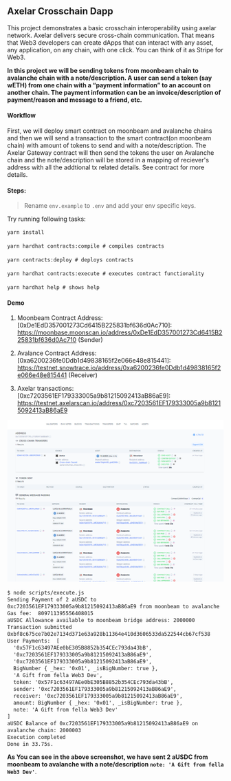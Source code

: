 ## Axelar Crosschain Dapp

This project demonstrates a basic crosschain interoperability using axelar network. Axelar delivers secure cross-chain communication. That means that Web3 developers can create dApps that can interact with any asset, any application, on any chain, with one click. You can think of it as Stripe for Web3.

**In this project we will be sending tokens from moonbeam chain to avalanche chain with a note/description. A user can send a token (say wETH) from one chain with a “payment information” to an account on another chain. The payment information can be an invoice/description of payment/reason and message to a friend, etc.**

#### Workflow

First, we will deploy smart contract on moonbeam and avalanche chains and then we will send a transaction to the smart contract(on moonbeam chain) with amount of tokens to send and with a note/description. The Axelar Gateway contract will then send the tokens the user on Avalanche chain and the note/description will be stored in a mapping of reciever's address with all the addtional tx related details. See contract for more details.

#### Steps:

> Rename `env.example` to `.env` and add your env specific keys.

Try running following tasks:

```shell
yarn install

yarn hardhat contracts:compile # compiles contracts

yarn contracts:deploy # deploys contracts

yarn hardhat contracts:execute # executes contract functionality

yarn hardhat help # shows help
```

#### Demo

1. Moonbeam Contract Address: [0xDe1EdD357001273Cd6415B225831bf636d0Ac710]: https://moonbase.moonscan.io/address/0xDe1EdD357001273Cd6415B225831bf636d0Ac710 (Sender)

2. Avalance Contract Address: [0xa6200236fe0Ddb1d49838165f2e066e48e815441]: https://testnet.snowtrace.io/address/0xa6200236fe0Ddb1d49838165f2e066e48e815441 (Receiver)

3. Axelar transactions: [0xc7203561EF179333005a9b81215092413aB86aE9]: https://testnet.axelarscan.io/address/0xc7203561EF179333005a9b81215092413aB86aE9

![Demo](https://github.com/Salmandabbakuti/axelar-crosschain-dapp/blob/main/screenshot.png)

```
$ node scripts/execute.js
Sending Payment of 2 aUSDC to 0xc7203561EF179333005a9b81215092413aB86aE9 from moonbeam to avalanche
Gas fee:  809711395556408015
aUSDC Allowance available to moonbeam bridge address: 2000000
Transaction submitted 0xbf8c675ce7b02e7134d371e63a928b11364e410d3606533da522544cb67cf538
User Payments:  [
  '0x57F1c63497AEe0bE305B8852b354CEc793da43bB',
  '0xc7203561EF179333005a9b81215092413aB86aE9',
  '0xc7203561EF179333005a9b81215092413aB86aE9',
  BigNumber { _hex: '0x01', _isBigNumber: true },
  'A Gift from fella Web3 Dev',
  token: '0x57F1c63497AEe0bE305B8852b354CEc793da43bB',
  sender: '0xc7203561EF179333005a9b81215092413aB86aE9',
  receiver: '0xc7203561EF179333005a9b81215092413aB86aE9',
  amount: BigNumber { _hex: '0x01', _isBigNumber: true },
  note: 'A Gift from fella Web3 Dev'
]
aUSDC Balance of 0xc7203561EF179333005a9b81215092413aB86aE9 on avalanche chain: 2000003
Execution completed
Done in 33.75s.
```

**As You can see in the above screenshot, we have sent 2 aUSDC from moonbeam to avalanche with a note/description `note: 'A Gift from fella Web3 Dev'`**.
